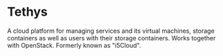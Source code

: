 Tethys
======

A cloud platform for managing services and its virtual machines, storage containers as well as users with their storage containers. Works together with OpenStack. Formerly known as "i5Cloud".
